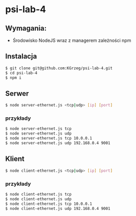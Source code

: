 # psi-lab-4

## Wymagania:

- Środowisko NodeJS wraz z managerem zależności npm

## Instalacja

```sh
$ git clone git@github.com:KGrzeg/psi-lab-4.git
$ cd psi-lab-4
$ npm i
```

## Serwer

```sh
$ node server-ethernet.js <tcp|udp> [ip] [port]
```

### przykłady

```sh
$ node server-ethernet.js tcp
$ node server-ethernet.js udp
$ node server-ethernet.js tcp 10.0.0.1
$ node server-ethernet.js udp 192.168.0.4 9001
```

## Klient

```sh
$ node client-ethernet.js <tcp|udp> [ip] [port]
```

### przykłady

```sh
$ node client-ethernet.js tcp
$ node client-ethernet.js udp
$ node client-ethernet.js tcp 10.0.0.1
$ node client-ethernet.js udp 192.168.0.4 9001
```
